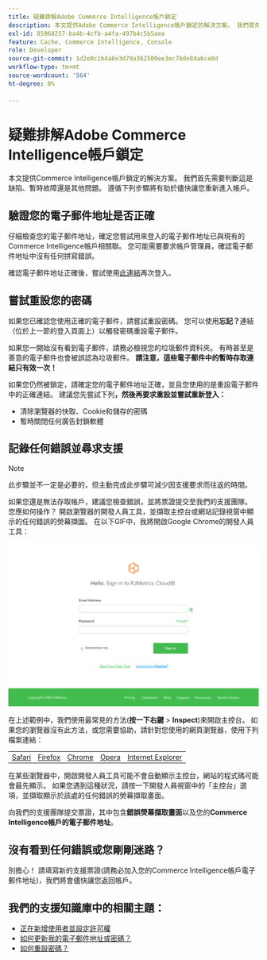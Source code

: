 ```yaml
---
title: 疑難排解Adobe Commerce Intelligence帳戶鎖定
description: 本文提供Adobe Commerce Intelligence帳戶鎖定的解決方案。 我們首先需要判斷這是缺陷、暫時故障還是其他問題。 遵循下列步驟將有助於儘快讓您重新進入帳戶。
exl-id: 85968257-ba4b-4cfb-a4fa-497b4c5b5aea
feature: Cache, Commerce Intelligence, Console
role: Developer
source-git-commit: 1d2e0c1b4a8e3d79a362500ee3ec7bde84a6ce0d
workflow-type: tm+mt
source-wordcount: '564'
ht-degree: 0%

---
```


# 疑難排解Adobe Commerce Intelligence帳戶鎖定

<!--
BOB: Is this in TOC?
-->

本文提供Commerce Intelligence帳戶鎖定的解決方案。 我們首先需要判斷這是缺陷、暫時故障還是其他問題。 遵循下列步驟將有助於儘快讓您重新進入帳戶。

## 驗證您的電子郵件地址是否正確

仔細檢查您的電子郵件地址，確定您嘗試用來登入的電子郵件地址已與現有的Commerce Intelligence帳戶相關聯。 您可能需要要求帳戶管理員，確認電子郵件地址中沒有任何拼寫錯誤。

確認電子郵件地址正確後，嘗試使用[此連結](https://dashboard.rjmetrics.com/v2/session/create#/)再次登入。

## 嘗試重設您的密碼

如果您已確認您使用正確的電子郵件，請嘗試重設密碼。 您可以使用&#x200B;**忘記？**&#x200B;連結（位於上一節的登入頁面上）以觸發密碼重設電子郵件。

如果您一開始沒有看到電子郵件，請務必檢視您的垃圾郵件資料夾。 有時甚至是善意的電子郵件也會被誤認為垃圾郵件。 **請注意，這些電子郵件中的暫時存取連結只有效一次！**

如果您仍然被鎖定，請確定您的電子郵件地址正確，並且您使用的是重設電子郵件中的正確連結。 建議您先嘗試下列&#x200B;**，然後再要求重設並嘗試重新登入：**

* 清除瀏覽器的快取、Cookie和儲存的密碼
* 暫時關閉任何廣告封鎖軟體

## 記錄任何錯誤並尋求支援

>[!NOTE]
>
>此步驟並不一定是必要的，但主動完成此步驟可減少因支援要求而往返的時間。

如果您還是無法存取帳戶，建議您檢查錯誤，並將票證提交至我們的支援團隊。 您應如何操作？ 開啟瀏覽器的開發人員工具，並擷取主控台或網站記錄視窗中顯示的任何錯誤的熒幕擷圖。 在以下GIF中，我將開啟Google Chrome的開發人員工具：

![正在開啟Chrome的開發人員工具。](assets/Opening_Chrome_dev_tools.gif)

在上述範例中，我們使用最常見的方法(**按一下右鍵** > **Inspect**)來開啟主控台。 如果您的瀏覽器沒有此方法，或您需要協助，請針對您使用的網頁瀏覽器，使用下列檔案連結：

<table>
<tbody>
<tr>
<td><a href="https://www.technipages.com/mac-os-x-enable-web-inspector-in-safari">Safari</a></td>
<td><a href="https://developer.mozilla.org/en-US/docs/Tools/Web_Console/Opening_the_Web_Console">Firefox</a></td>
<td><a href="https://developers.google.com/web/tools/chrome-devtools/?hl=en">Chrome</a></td>
<td><a href="https://www.opera.com/dragonfly/documentation/">Opera</a></td>
<td><a href="https://msdn.microsoft.com/en-us/library/gg589512(v=vs.85).aspx#OpeningTools">Internet Explorer</a></td>
</tr>
</tbody>
</table>

在某些瀏覽器中，開啟開發人員工具可能不會自動顯示主控台，網站的程式碼可能會最先顯示。 如果您遇到這種狀況，請按一下開發人員視窗中的「主控台」選項，並擷取顯示於該處的任何錯誤的熒幕擷取畫面。

向我們的支援團隊提交票證，其中包含&#x200B;**錯誤熒幕擷取畫面**&#x200B;以及您的&#x200B;**Commerce Intelligence帳戶的電子郵件地址**。

## 沒有看到任何錯誤或您剛剛迷路？

別擔心！ 請填寫新的支援票證(請務必加入您的Commerce Intelligence帳戶電子郵件地址)，我們將會儘快讓您返回帳戶。

## 我們的支援知識庫中的相關主題：

* [正在新增使用者並設定許可權](https://experienceleague.adobe.com/docs/commerce-business-intelligence/mbi/administrator/user-mgmt/user-management.html?lang=zh-Hant)
* [如何更新我的電子郵件地址或密碼？](https://experienceleague.adobe.com/docs/commerce-business-intelligence/mbi/administrator/user-mgmt/create-user.html?lang=zh-Hant)
* [如何重設密碼？](https://experienceleague.adobe.com/docs/commerce-business-intelligence/mbi/administrator/user-mgmt/reset-password.html?lang=zh-Hant)

